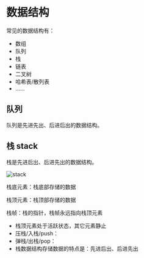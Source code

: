 # 数据结构

常见的数据结构有：

* 数组
* 队列
* 栈
* 链表
* 二叉树
* 哈希表/散列表
* ......



## 队列

队列是先进先出、后进后出的数据结构。





## 栈 stack

栈是先进后出、后进先出的数据结构。



![stack](D:\Codes\study-notes\stack.png)

栈底元素：栈底部存储的数据

栈顶元素：栈顶部存储的数据

栈帧：栈的指针，栈帧永远指向栈顶元素



* 栈顶元素处于活跃状态，其它元素静止
* 压栈/入栈/push：
* 弹栈/出栈/pop：
* 栈数据结构存储数据的特点是：先进后出、后进先出



